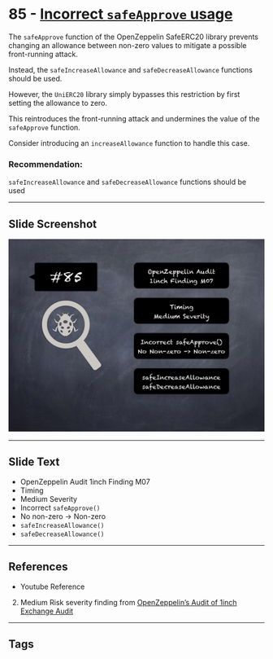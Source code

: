 
# 85 - [Incorrect `safeApprove` usage](./Incorrect%20`safeApprove`%20usage.md)

The `safeApprove` function of the OpenZeppelin SafeERC20 library prevents changing an allowance between non-zero values to mitigate a possible front-running attack. 

Instead, the `safeIncreaseAllowance` and `safeDecreaseAllowance` functions should be used. 

However, the `UniERC20` library simply bypasses this restriction by first setting the allowance to zero. 

This reintroduces the front-running attack and undermines the value of the `safeApprove` function. 

Consider introducing an `increaseAllowance` function to handle this case.

### Recommendation:
`safeIncreaseAllowance` and `safeDecreaseAllowance` functions should be used
___
## Slide Screenshot
![085.png](../../images/7.%20Audit%20Findings%20101/085.png)
___
## Slide Text
- OpenZeppelin Audit 1inch Finding M07
- Timing
- Medium Severity
- Incorrect `safeApprove()`
- No non-zero -> Non-zero
- `safeIncreaseAllowance()`
- `safeDecreaseAllowance()`
___
## References
- Youtube Reference
2. Medium Risk severity finding from [OpenZeppelin’s Audit of 1inch Exchange Audit](https://blog.openzeppelin.com/1inch-exchange-audit/)
___
## Tags

